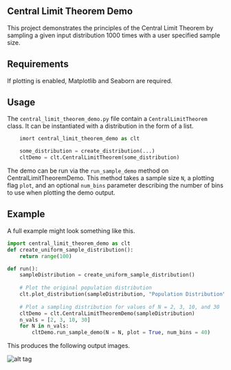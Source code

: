 ## Central Limit Theorem Demo
This project demonstrates the principles of the Central Limit Theorem by sampling a given input distribution 1000 times with a user specified sample size.

## Requirements
If plotting is enabled, Matplotlib and Seaborn are required.

## Usage
The `central_limit_theorem_demo.py` file contain a `CentralLimitTheorem` class. It can be instantiated with a distribution in the form of a list.

```python
    imort central_limit_theorem_demo as clt

    some_distribution = create_distribution(...)
    cltDemo = clt.CentralLimitTheorem(some_distribution)
```

The demo can be run via the `run_sample_demo` method on CentralLimitTheoremDemo. This method takes a sample size `N`, a plotting flag `plot`, and an optional `num_bins` parameter describing the number of bins to use when plotting the demo output.

## Example
A full example might look something like this.

```python
import central_limit_theorem_demo as clt
def create_uniform_sample_distribution():
    return range(100)

def run():
    sampleDistribution = create_uniform_sample_distribution()
        
    # Plot the original population distribution
    clt.plot_distribution(sampleDistribution, "Population Distribution", 0, 100, 20)
        
    # Plot a sampling distribution for values of N = 2, 3, 10, and 30
    cltDemo = clt.CentralLimitTheoremDemo(sampleDistribution)
    n_vals = [2, 3, 10, 30]
    for N in n_vals:
        cltDemo.run_sample_demo(N = N, plot = True, num_bins = 40)
```

This produces the following output images.

![alt tag](https://raw.github.com/mattnedrich/mattnedrich/CentralLimitTheoremDemo/blob/master/sample_output/uniform_dist.png)


